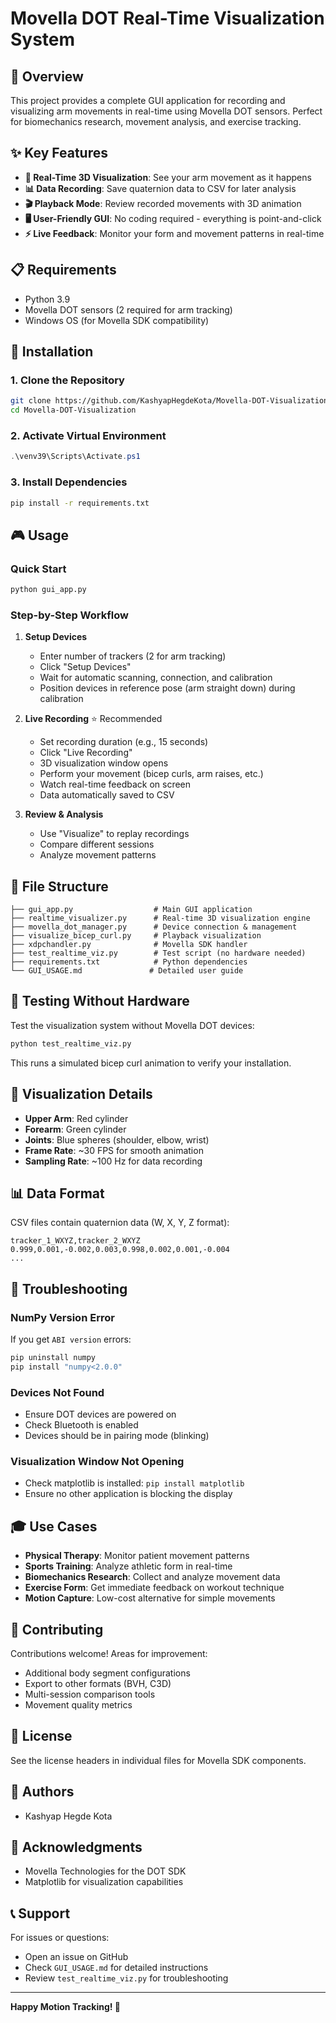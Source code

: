 # Movella DOT Real-Time Visualization System

## 🎯 Overview

This project provides a complete GUI application for recording and visualizing arm movements in real-time using Movella DOT sensors. Perfect for biomechanics research, movement analysis, and exercise tracking.

## ✨ Key Features

- **🔴 Real-Time 3D Visualization**: See your arm movement as it happens
- **📊 Data Recording**: Save quaternion data to CSV for later analysis
- **🎬 Playback Mode**: Review recorded movements with 3D animation
- **🖥️ User-Friendly GUI**: No coding required - everything is point-and-click
- **⚡ Live Feedback**: Monitor your form and movement patterns in real-time

## 📋 Requirements

- Python 3.9
- Movella DOT sensors (2 required for arm tracking)
- Windows OS (for Movella SDK compatibility)

## 🚀 Installation

### 1. Clone the Repository

```bash
git clone https://github.com/KashyapHegdeKota/Movella-DOT-Visualization.git
cd Movella-DOT-Visualization
```

### 2. Activate Virtual Environment

```powershell
.\venv39\Scripts\Activate.ps1
```

### 3. Install Dependencies

```bash
pip install -r requirements.txt
```

## 🎮 Usage

### Quick Start

```bash
python gui_app.py
```

### Step-by-Step Workflow

1. **Setup Devices**
   - Enter number of trackers (2 for arm tracking)
   - Click "Setup Devices"
   - Wait for automatic scanning, connection, and calibration
   - Position devices in reference pose (arm straight down) during calibration

2. **Live Recording** ⭐ Recommended
   - Set recording duration (e.g., 15 seconds)
   - Click "Live Recording"
   - 3D visualization window opens
   - Perform your movement (bicep curls, arm raises, etc.)
   - Watch real-time feedback on screen
   - Data automatically saved to CSV

3. **Review & Analysis**
   - Use "Visualize" to replay recordings
   - Compare different sessions
   - Analyze movement patterns

## 📁 File Structure

```
├── gui_app.py                  # Main GUI application
├── realtime_visualizer.py      # Real-time 3D visualization engine
├── movella_dot_manager.py      # Device connection & management
├── visualize_bicep_curl.py     # Playback visualization
├── xdpchandler.py              # Movella SDK handler
├── test_realtime_viz.py        # Test script (no hardware needed)
├── requirements.txt            # Python dependencies
└── GUI_USAGE.md               # Detailed user guide
```

## 🧪 Testing Without Hardware

Test the visualization system without Movella DOT devices:

```bash
python test_realtime_viz.py
```

This runs a simulated bicep curl animation to verify your installation.

## 🎨 Visualization Details

- **Upper Arm**: Red cylinder
- **Forearm**: Green cylinder
- **Joints**: Blue spheres (shoulder, elbow, wrist)
- **Frame Rate**: ~30 FPS for smooth animation
- **Sampling Rate**: ~100 Hz for data recording

## 📊 Data Format

CSV files contain quaternion data (W, X, Y, Z format):

```csv
tracker_1_WXYZ,tracker_2_WXYZ
0.999,0.001,-0.002,0.003,0.998,0.002,0.001,-0.004
...
```

## 🔧 Troubleshooting

### NumPy Version Error

If you get `ABI version` errors:
```bash
pip uninstall numpy
pip install "numpy<2.0.0"
```

### Devices Not Found

- Ensure DOT devices are powered on
- Check Bluetooth is enabled
- Devices should be in pairing mode (blinking)

### Visualization Window Not Opening

- Check matplotlib is installed: `pip install matplotlib`
- Ensure no other application is blocking the display

## 🎓 Use Cases

- **Physical Therapy**: Monitor patient movement patterns
- **Sports Training**: Analyze athletic form in real-time
- **Biomechanics Research**: Collect and analyze movement data
- **Exercise Form**: Get immediate feedback on workout technique
- **Motion Capture**: Low-cost alternative for simple movements

## 🤝 Contributing

Contributions welcome! Areas for improvement:
- Additional body segment configurations
- Export to other formats (BVH, C3D)
- Multi-session comparison tools
- Movement quality metrics

## 📝 License

See the license headers in individual files for Movella SDK components.

## 👥 Authors

- Kashyap Hegde Kota

## 🙏 Acknowledgments

- Movella Technologies for the DOT SDK
- Matplotlib for visualization capabilities

## 📞 Support

For issues or questions:
- Open an issue on GitHub
- Check `GUI_USAGE.md` for detailed instructions
- Review `test_realtime_viz.py` for troubleshooting

---

**Happy Motion Tracking! 🎯**
